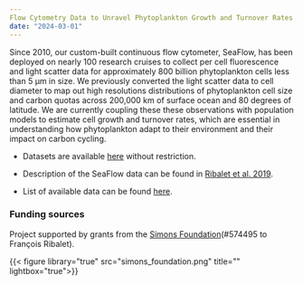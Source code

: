 ```yaml
---
Flow Cytometry Data to Unravel Phytoplankton Growth and Turnover Rates
date: "2024-03-01"
---
```

Since 2010, our custom-built continuous flow cytometer, SeaFlow, has been deployed on nearly 100 research cruises to collect per cell fluorescence and light scatter data for approximately 800 billion phytoplankton cells less than 5 µm in size. We previously converted the light scatter data to cell diameter to map out high resolutions distributions of phytoplankton cell size and carbon quotas across 200,000 km of surface ocean and 80 degrees of latitude.  We are currently coupling these these observations with population models to estimate cell growth and turnover rates, which are essential in understanding how phytoplankton adapt to their environment and their impact on carbon cycling.

* Datasets are available [here](https://doi.org/10.5281/zenodo.7102019) without restriction.

* Description of the SeaFlow data can be found in [Ribalet et al. 2019](https://doi.org/10.1038/s41597-019-0292-2).

* List of available data can be found [here](https://docs.google.com/spreadsheets/d/e/2PACX-1vT76VR2_VAulc6caxklUqOTOj_7EEnNJiFlHqaD1fC7Pc_zqw5i7wwcQUcDa8dtALZXoVHt2t0mdPS5/pubhtml).

### Funding sources
Project supported by grants from the [Simons Foundation](https://www.simonsfoundation.org/life-sciences/microbial-oceanography/)(#574495 to François Ribalet).

{{< figure library="true" src="simons_foundation.png" title="" lightbox="true">}}

